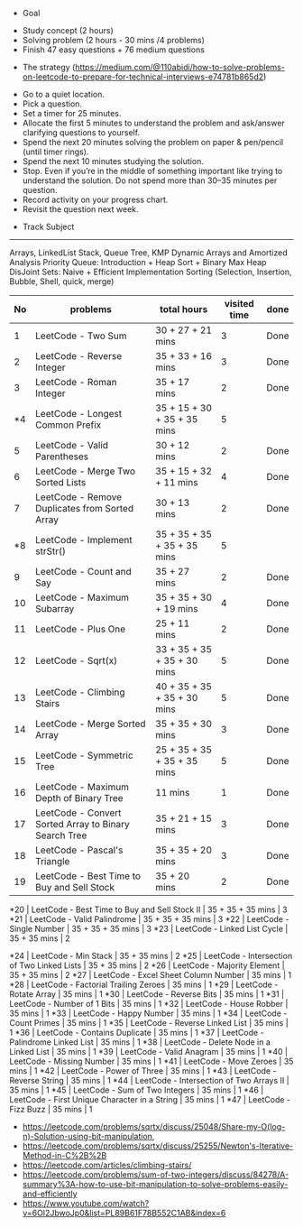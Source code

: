 * Goal
- Study concept (2 hours)
- Solving problem (2 hours - 30 mins /4 problems)
- Finish 47 easy questions + 76 medium questions

* The strategy (https://medium.com/@110abidi/how-to-solve-problems-on-leetcode-to-prepare-for-technical-interviews-e74781b865d2)
- Go to a quiet location.
- Pick a question.
- Set a timer for 25 minutes.
- Allocate the first 5 minutes to understand the problem and ask/answer clarifying questions to yourself.
- Spend the next 20 minutes solving the problem on paper & pen/pencil (until timer rings).
- Spend the next 10 minutes studying the solution.
- Stop. Even if you’re in the middle of something important like trying to understand the solution. Do not spend more than 30–35 minutes per question.
- Record activity on your progress chart.
- Revisit the question next week.

* Track
Subject
------------
Arrays, LinkedList
Stack, Queue
Tree, KMP
Dynamic Arrays and Amortized Analysis
Priority Queue: Introduction + Heap Sort + Binary Max Heap
DisJoint Sets: Naive + Efficient Implementation
Sorting (Selection, Insertion, Bubble, Shell, quick, merge)

No | problems | total hours | visited time | done
------------- |------------- | ------------- | ------------- | -------------
1 | LeetCode - Two Sum | 30 + 27 + 21 mins | 3 | Done
2 | LeetCode - Reverse Integer | 35 + 33 + 16 mins | 3 | Done
3 | LeetCode - Roman Integer | 35 + 17 mins | 2 | Done
*4 | LeetCode - Longest Common Prefix | 35 + 15 + 30 + 35 + 35 mins | 5
5 | LeetCode - Valid Parentheses | 30 + 12 mins | 2 | Done
6 | LeetCode - Merge Two Sorted Lists | 35 + 15 + 32 + 11 mins | 4 | Done
7 | LeetCode - Remove Duplicates from Sorted Array | 30 + 13 mins | 2 | Done
*8 | LeetCode - Implement strStr() | 35 + 35 + 35 + 35 + 35 mins | 5
9 | LeetCode - Count and Say | 35 + 27 mins | 2 | Done
10 | LeetCode - Maximum Subarray | 35 + 35 + 30 + 19 mins | 4 | Done 
11 | LeetCode - Plus One | 25 + 11 mins | 2 | Done
12 | LeetCode - Sqrt(x) | 33 + 35 + 35 + 35 + 30 mins | 5 | Done
13 | LeetCode - Climbing Stairs | 40 + 35 + 35 + 35 + 30 mins | 5 | Done
14 | LeetCode - Merge Sorted Array | 35 + 35 + 30 mins | 3 | Done
15 | LeetCode - Symmetric Tree | 25 + 35 + 35 + 35 + 35 mins | 5 | Done
16 | LeetCode - Maximum Depth of Binary Tree | 11 mins | 1 | Done
17 | LeetCode - Convert Sorted Array to Binary Search Tree | 35 + 21 + 15 mins | 3 | Done
18 | LeetCode - Pascal's Triangle | 35 + 35 + 20 mins | 3 | Done
19 | LeetCode - Best Time to Buy and Sell Stock | 35 + 20 mins | 2 | Done

*20 | LeetCode - Best Time to Buy and Sell Stock II  | 35 + 35 + 35 mins | 3
*21 | LeetCode - Valid Palindrome | 35 + 35 + 35 mins | 3
*22 | LeetCode - Single Number | 35 + 35 + 35 mins | 3
*23 | LeetCode - Linked List Cycle | 35 + 35 mins | 2

*24 | LeetCode - Min Stack | 35 + 35 mins | 2
*25 | LeetCode - Intersection of Two Linked Lists | 35 + 35 mins | 2
*26 | LeetCode - Majority Element | 35 + 35 mins | 2
*27 | LeetCode - Excel Sheet Column Number | 35 mins | 1 
*28 | LeetCode - Factorial Trailing Zeroes | 35 mins | 1
*29 | LeetCode - Rotate Array  | 35 mins | 1 
*30 | LeetCode - Reverse Bits | 35 mins | 1 
*31 | LeetCode - Number of 1 Bits | 35 mins | 1 
*32 | LeetCode - House Robber | 35 mins | 1 
*33 | LeetCode - Happy Number | 35 mins | 1 
*34 | LeetCode - Count Primes | 35 mins | 1 
*35 | LeetCode - Reverse Linked List | 35 mins | 1
*36 | LeetCode - Contains Duplicate | 35 mins | 1
*37 | LeetCode - Palindrome Linked List | 35 mins | 1
*38 | LeetCode - Delete Node in a Linked List | 35 mins | 1
*39 | LeetCode - Valid Anagram |  35 mins | 1
*40 | LeetCode - Missing Number |  35 mins | 1
*41 | LeetCode - Move Zeroes |  35 mins | 1
*42 | LeetCode - Power of Three | 35 mins | 1
*43 | LeetCode - Reverse String |  35 mins | 1
*44 | LeetCode - Intersection of Two Arrays II | 35 mins | 1
*45 | LeetCode - Sum of Two Integers |  35 mins | 1
*46 | LeetCode - First Unique Character in a String | 35 mins | 1
*47 | LeetCode - Fizz Buzz | 35 mins | 1



* https://leetcode.com/problems/sqrtx/discuss/25048/Share-my-O(log-n)-Solution-using-bit-manipulation,
* https://leetcode.com/problems/sqrtx/discuss/25255/Newton's-Iterative-Method-in-C%2B%2B
* https://leetcode.com/articles/climbing-stairs/
* https://leetcode.com/problems/sum-of-two-integers/discuss/84278/A-summary%3A-how-to-use-bit-manipulation-to-solve-problems-easily-and-efficiently
* https://www.youtube.com/watch?v=6Ol2JbwoJp0&list=PL89B61F78B552C1AB&index=6

